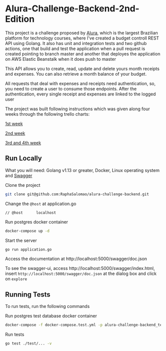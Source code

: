 # Alura-Challenge-Backend-2nd-Edition

This project is a challenge proposed by [Alura](https://www.alura.com.br/), which is the largest Brazilian platform for technology courses, where I've created a budget controll REST API using Golang. It also has unit and integration tests and two github actions, one that build and test the application when a pull request is created pointing to branch master and another that deployes the application on AWS Elastic Beanstalk when it does push to master 

This API allows you to create, read, update and delete yours month receipts and expenses. You can also retrieve a month balance of your budget.

All requests that deal with expenses and receipts need authentication, so, you need to create a user to consume those endpoints. After the authentication, every single receipt and expenses are linked to the logged user

The project was built following instructions which was given along four weeks through the following trello charts:

[1st week](https://trello.com/b/EdShXSLz/challenge-backend-1st-week)

[2nd week](https://trello.com/b/mDOu1l92/challenge-backend-2nd-week)

[3rd and 4th week](https://trello.com/b/NImixLgR/challenge-backend-3rd-week)
## Run Locally

What you will need: Golang v1.13 or greater, Docker, Linux operating system and [Swagger](https://github.com/swaggo/swag#getting-started)

Clone the project

```bash
git clone git@github.com:RaphaSalomao/alura-challenge-backend.git
```

Change the `@host` at application.go
```Golang
// @host      localhost
```

Run postgres docker container

```bash
docker-compose up -d
```

Start the server
```bash
go run application.go
```

Access the documentation at http://localhost:5000/swagger/doc.json

To see the swagger-ui, access http://localhost:5000/swagger/index.html, insert `http://localhost:5000/swagger/doc.json` at the dialog box and click on `explore`
## Running Tests

To run tests, run the following commands

Run postgres test database docker container 
```bash
docker-compose -f docker-compose.test.yml -p alura-challenge-backend_test up -d
```

Run tests
```bash
go test ./test/... -v
```
